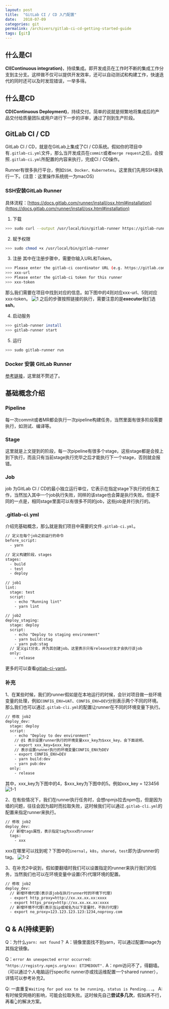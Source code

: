 ```yaml
---
layout: post
title:  "GitLab CI / CD 入门配置"
date:   2018-07-09
categories: git
permalink: /archivers/gitlab-ci-cd-getting-started-guide
tags: [git]
---
```


## 什么是CI
**CI(Continuous integration)**，持续集成。即开发成员在工作时不断的集成工作分支到主分支。这样做不仅可以提供开发效率，还可以自动测试和构建工作，快速迭代的同时还可以及时发现错误，一举多得。

## 什么是CD
**CD(Continuous Deployment)**，持续交付。简单的说就是频繁地将集成后的产品交付给质量团队或用户进行下一步的评审，通过了则到生产阶段。

## GitLab CI / CD
GitLab CI / CD，就是在GitLab上集成了CI / CD系统。假如你的项目中有`.gitlab-ci.yml`文件，那么当开发成员在`commit`或者`merge request`之后，会按照`.gitlab-ci.yml`所配置的内容来执行，完成CI / CD操作。

Runner有很多执行平台，例如`SSH、Docker、Kubernetes`。这里我们先用SSH来执行一下。(注意：这里操作系统统一为macOS)

### SSH安装GitLab Runner
具体流程：[https://docs.gitlab.com/runner/install/osx.html#installation](https://docs.gitlab.com/runner/install/osx.html#installation)

1. 下载
```bash
>>> sudo curl --output /usr/local/bin/gitlab-runner https://gitlab-runner-downloads.s3.amazonaws.com/latest/binaries/gitlab-runner-darwin-amd64
```

2. 赋予权限
```bash
>>> sudo chmod +x /usr/local/bin/gitlab-runner
```

3. 注册
其中在注册步骤中，需要你输入URL和Token。
```bash
>>> Please enter the gitlab-ci coordinator URL (e.g. https://gitlab.com )
>>> xxx-url
>>> Please enter the gitlab-ci token for this runner
>>> xxx-token
```
那么我们需要在项目中找到对应的信息。如下图中的4则对应xxx-url、5则对应xxx-token。
![1](http://ouazw12mz.bkt.clouddn.com/18712982379123.png)
之后的步骤按照链接的执行，需要注意的是**executor**我们选**ssh**。

4. 启动服务
```bash
>>> gitlab-runner install
>>> gitlab-runner start
```

5. 运行
```bash
>>> sudo gitlab-runner run
```

### Docker 安装 GitLab Runner
[参考链接](https://segmentfault.com/a/1190000012279248)，这里就不赘述了。

## 基础概念介绍
### Pipeline
每一次commit或者MR都会执行一次pipeline构建任务，当然里面有很多阶段需要执行，如测试、编译等。

### Stage
这里就是上文提到的阶段，每一次pipeline有很多个stage，这些stage都是会按上到下执行，而且只有当前stage执行完毕之后才能执行下一个stage，否则就会报错。

### Job
job 为GitLab CI / CD的最小独立运行单位，它表示在指定stage下执行的任务工作，当然加入其中一个job执行失败，同样的该stage也会算是执行失败。但是不同的一点是，相同stage里面可以有很多不同的job，这些job是并行执行的。

### .gitlab-ci.yml
介绍完基础概念，那么就是我们项目中需要的文件`.gitlab-ci.yml`。
```xml
// 定义在每个job之前运行的命令
before_script:
  - yarn
 
// 定义构建阶段，stages
stages:
  - build
  - test
  - deploy
 
// job1
lint:
  stage: test
  script:
    - echo "Running lint"
    - yarn lint
 
// job2
deploy_staging:
  stage: deploy
  script:
    - echo "Deploy to staging environment"
    - yarn build:stag
    - yarn pub:stag
  // 定义git分支，并为其创建job。这里表示只有release分支才会执行该job
  only:
    - release
```
更多的可以查看[gitlab-ci-yaml](https://fennay.github.io/gitlab-ci-cn/gitlab-ci-yaml.html)。

### 补充
1、在某些时候，我们的runner假如是在本地运行的时候，会针对项目做一些环境变量的处理，例如`CONFIG_ENV=UAT`、`CONFIG_ENV=DEV`分别表示两个不同的环境。那么我们也可以通过`.gitlab-cli.yml`的配置让runner在不同的环境变量下执行。
```xml
// 修改 job2
deploy_dev:
  stage: deploy
  script:
    - echo "Deploy to dev environment"
    // @1 表示设置runner执行的环境变量xxx_key为$xxx_key，会下面说明。
    - export xxx_key=$xxx_key
    // 表示设置runner执行的环境变量CONFIG_ENV为DEV
    - export CONFIG_ENV=DEV
    - yarn build:dev
    - yarn pub:dev
  only:
    - release
```
其中，xxx_key为下图中的4，$xxx_key为下图中的5。例如xxx_key = 123456
![1-1](http://ouazw12mz.bkt.clouddn.com/123823987231981-1.png)

2、在有些情况下，我们在runner执行任务时，会想npmjs拉去npm包，但是因为墙的问题，往往会因为超时而拉取失败，这时候我们可以通过`.gitlab-cli.yml`的配置来指定runner来执行。
```xml
// 修改 job2
deploy_dev:
  // 新增tags属性，表示指定tag为xxx的runner
  tags:
    - xxx
```
xxx在哪里可以找到呢？下图中的`inernal`，`k8s`，`shared`，`test`即为该runner的tag。
![1-2](http://ouazw12mz.bkt.clouddn.com/987128731219231-2.png)

3、在补充2中说到，假如要翻墙时我们可以设置指定的runner来执行我们的任务，当然我们也可以在环境变量中设置(不)代理环境的配置。
```xml
// 修改 job2
deploy_dev:
  // 新增环境代理(表示该job在执行runner时的环境下代理)
  - export http_proxy=http://xx.xx.xx.xx:xxxx
  - export https_proxy=http://xx.xx.xx.xx:xxxx
  // 新增环境不代理(表示当ip或域名为以下变量时，不执行代理)
  - export no_proxy=123.123.123.123:1234,noproxy.com
```

## Q & A(持续更新)
Q：为什么`yarn: not found`？
A：镜像里面找不到yarn，可以通过配置image为其指定镜像。

Q：`error An unexpected error occurred: "https://registry.npmjs.org/xxx: ETIMEDOUT".`
A：npm访问不了，得翻墙。（可以通过个人电脑运行specific runner亦或找运维配置一个shared runner），详情可以参考补充2。

Q: 一直重复`Waiting for pod xxx to be running, status is Pending...`。
A: 有时候受网络的影响，可能会拉取失败。这时候先自己**尝试多几次**，假如再不行，再看👆的解决方案。